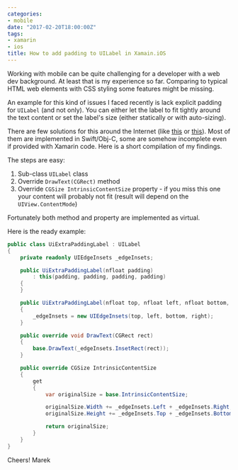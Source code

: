 ```yaml
---
categories:
- mobile
date: "2017-02-20T18:00:00Z"
tags:
- xamarin
- ios
title: How to add padding to UILabel in Xamain.iOS
---
```


Working with mobile can be quite challenging for a developer with a web dev background. At least that is my experience so far. Comparing to typical HTML web elements with CSS styling some features might be missing.

An example for this kind of issues I faced recently is lack explicit padding for `UILabel` (and not only). You can either let the label to fit tightly around the text content or set the label's size (either statically or with auto-sizing).

There are few solutions for this around the Internet (like [this](http://stackoverflow.com/a/17557490/619799) or [this](https://forums.xamarin.com/discussion/comment/190767/#Comment_190767)). Most of them are implemented in Swift/Obj-C, some are somehow incomplete even if provided with Xamarin code. Here is a short compilation of my findings.

The steps are easy:

1. Sub-class `UILabel` class
2. Override `DrawText(CGRect)` method
3. Override `CGSize IntrinsicContentSize` property - if you miss this one your content will probably not fit (result will depend on the `UIView.ContentMode`)

Fortunately both method and property are implemented as virtual.

Here is the ready example:

```csharp
public class UiExtraPaddingLabel : UILabel
{
    private readonly UIEdgeInsets _edgeInsets;

    public UiExtraPaddingLabel(nfloat padding)
        : this(padding, padding, padding, padding)
    {
    }

    public UiExtraPaddingLabel(nfloat top, nfloat left, nfloat bottom, nfloat right)
    {
        _edgeInsets = new UIEdgeInsets(top, left, bottom, right);
    }

    public override void DrawText(CGRect rect)
    {
        base.DrawText(_edgeInsets.InsetRect(rect));
    }

    public override CGSize IntrinsicContentSize
    {
        get
        {
            var originalSize = base.IntrinsicContentSize;

            originalSize.Width += _edgeInsets.Left + _edgeInsets.Right;
            originalSize.Height += _edgeInsets.Top + _edgeInsets.Bottom;

            return originalSize;
        }
    }
}
```

Cheers!
Marek
